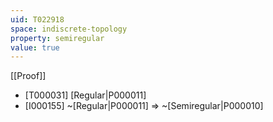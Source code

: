 ```yaml
---
uid: T022918
space: indiscrete-topology
property: semiregular
value: true
---
```

[[Proof]]

* [T000031] [Regular|P000011]
* [I000155] ~[Regular|P000011] => ~[Semiregular|P000010]

